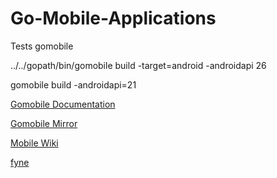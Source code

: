 # Go-Mobile-Applications
Tests gomobile 

 ../../gopath/bin/gomobile build -target=android -androidapi 26

gomobile build -androidapi=21

[Gomobile Documentation](https://pkg.go.dev/golang.org/x/mobile/cmd/gomobile)

[Gomobile Mirror](https://github.com/golang/mobile)

[Mobile Wiki](https://go.dev/wiki/Mobile)

[fyne](https://fyne.io/)
